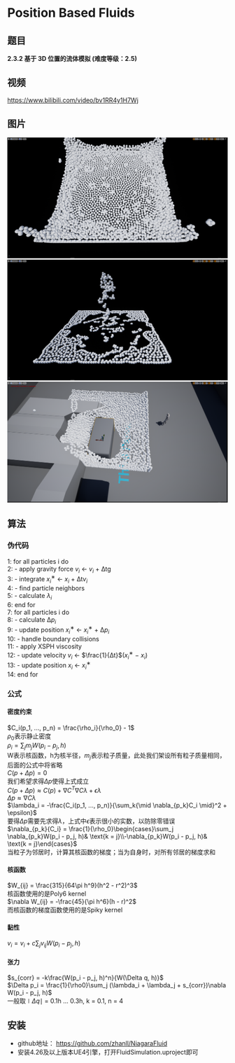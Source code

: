 # Position Based Fluids

## 题目
**2.3.2  基于 3D 位置的流体模拟 (难度等级：2.5)**

## 视频
https://www.bilibili.com/video/bv1RR4y1H7Wj

## 图片
![](./Images/WaterDrop.png)
![](./Images/WaterFall.png)
![](./Images/SDF_Collision.png)

## 算法
### 伪代码
1: for all particles i do<br/>
2:	- apply gravity force $v_i$ ← $v_i$ + ∆tg<br/>
3:	- integrate $x^∗_i$ ← $x_i$ + ∆t$v_i$<br/>
4:	- find particle neighbors<br/>
5:	- calculate $λ_i$<br/>
6: end for<br/>
7: for all particles i do<br/>
8:	  - calculate $∆p_i$<br/>
9:	  - update position $x^∗_i$ ← $x^∗_i$ + $∆p_i$<br/>
10:	- handle boundary collisions<br/>
11:	- apply XSPH viscosity<br/>
12:	- update velocity $v_i$ ← $\frac{1}{∆t}$($x^∗_i$ − $x_i$)<br/>
13:	- update position $x_i$ ← $x^∗_i$<br/>
14: end for<br/>

### 公式
#### 密度约束
$C_i(p_1, ..., p_n) = \frac{\rho_i}{\rho_0} - 1$<br/>
$\rho_0$表示静止密度<br/>
$\rho_i = \sum_jm_jW(p_i - p_j, h)$<br/>
W表示核函数，h为核半径，$m_j$表示粒子质量，此处我们架设所有粒子质量相同，后面的公式中将省略<br/>
$C(p + \Delta{p}) = 0$<br/>
我们希望求得$\Delta p$使得上式成立<br/>
$C(p + \Delta{p}) \approx C(p) + \nabla{C^T}\nabla C\lambda + \epsilon\lambda$<br/>
$\Delta{p} \approx \nabla{C}\lambda$<br/>
$\lambda_i = -\frac{C_i(p_1, ..., p_n)}{\sum_k{\mid \nabla_{p_k}C_i \mid}^2 + \epsilon}$<br/>
要得$\Delta p$需要先求得$\lambda$，上式中$\epsilon$表示很小的实数，以防除零错误<br/>
$\nabla_{p_k}{C_i} = \frac{1}{\rho_0}\begin{cases}\sum_j \nabla_{p_k}W(p_i - p_j, h)& \text{k = j}\\-\nabla_{p_k}W(p_i - p_j, h)& \text{k = j}\end{cases}$<br/>
当粒子为邻居时，计算其核函数的梯度；当为自身时，对所有邻居的梯度求和<br/>

#### 核函数
$W_{ij} = \frac{315}{64\pi h^9}(h^2 - r^2)^3$<br/>
核函数使用的是Poly6 kernel<br/>
$\nabla W_{ij} = -\frac{45}{\pi h^6}(h - r)^2$<br/>
而核函数的梯度函数使用的是Spiky kernel<br/>

#### 黏性
$v_i = v_i + c\sum_j v_{ij}W(p_i - p_j, h)$

#### 张力
$s_{corr} = -k\frac{W(p_i - p_j, h)^n}{W(\Delta q, h)}$<br/>
$\Delta p_i = \frac{1}{\rho0}\sum_j (\lambda_i + \lambda_j + s_{corr})\nabla W(p_i - p_j, h)$<br/>
一般取$\mid\Delta q\mid$ = 0.1h ... 0.3h, k = 0.1, n = 4

## 安装
- github地址：
https://github.com/zhanll/NiagaraFluid
- 安装4.26及以上版本UE4引擎，打开FluidSimulation.uproject即可